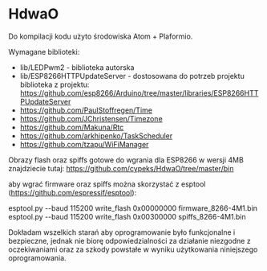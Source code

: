 # HdwaO

Do kompilacji kodu użyto środowiska Atom + Plaformio.

Wymagane biblioteki:
- lib/LEDPwm2 - biblioteka autorska
- lib/ESP8266HTTPUpdateServer - dostosowana do potrzeb projektu biblioteka z projektu: https://github.com/esp8266/Arduino/tree/master/libraries/ESP8266HTTPUpdateServer
- https://github.com/PaulStoffregen/Time
- https://github.com/JChristensen/Timezone
- https://github.com/Makuna/Rtc
- https://github.com/arkhipenko/TaskScheduler
- https://github.com/tzapu/WiFiManager

Obrazy flash oraz spiffs gotowe do wgrania dla ESP8266 w wersji 4MB znajdziecie tutaj:
https://github.com/cypeks/HdwaO/tree/master/bin

aby wgrać firmware oraz spiffs można skorzystać z esptool (https://github.com/espressif/esptool):

esptool.py --baud 115200 write_flash 0x00000000 firmware_8266-4M1.bin
esptool.py --baud 115200 write_flash 0x00300000 spiffs_8266-4M1.bin

Dokładam wszelkich starań aby oprogramowanie było funkcjonalne i bezpieczne, jednak nie biorę odpowiedzialności za działanie niezgodne z oczekiwaniami oraz za szkody powstałe w wyniku użytkowania niniejszego oprogramowania.
